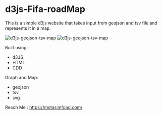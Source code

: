 # d3js-Fifa-roadMap

This is a simple d3js website that takes input from geojson and tsv file and represents it in a map.

![d3js-geojson-tsv-map](https://motasimfoad.com/webasset/d3proj/1.png)
![d3js-geojson-tsv-map](https://motasimfoad.com/webasset/d3proj/2.png)

Built using:

- d3JS
- HTML 
- CDD

Graph and Map:
- geojson
- tsv
- svg

Reach Me : https://motasimfoad.com/

